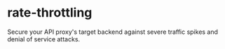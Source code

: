 # rate-throttling
Secure your API proxy's target backend against severe traffic spikes and denial of service attacks.

